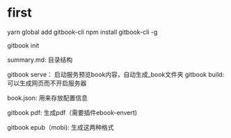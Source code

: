 # first

yarn global add gitbook-cli
npm install gitbook-cli -g

<!-- 初始化 -->
gitbook init

summary.md: 目录结构

gitbook serve： 启动服务预览book内容，自动生成_book文件夹
gitbook build: 可以生成网页而不开启服务器

book.json: 用来存放配置信息

gitbook pdf: 生成pdf（需要插件ebook-envert)

gitbook epub（mobi): 生成这两种格式







